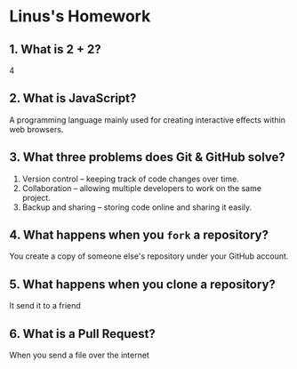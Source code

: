 # Linus's Homework

## 1. What is 2 + 2?

4

## 2. What is JavaScript?

A programming language mainly used for creating interactive effects within web browsers.

## 3. What three problems does Git & GitHub solve?

1. Version control – keeping track of code changes over time.
2. Collaboration – allowing multiple developers to work on the same project.
3. Backup and sharing – storing code online and sharing it easily.

## 4. What happens when you `fork` a repository?

You create a copy of someone else's repository under your GitHub account.

## 5. What happens when you clone a repository?

It send it to a friend

## 6. What is a Pull Request?

When you send a file over the internet
